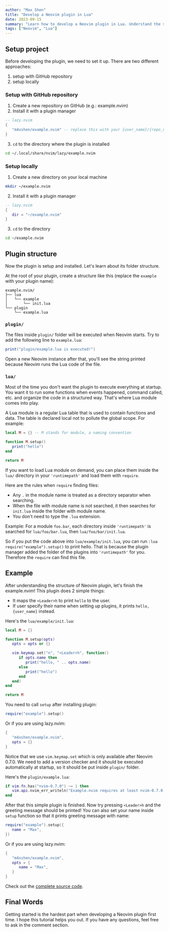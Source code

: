 ```yaml
---
author: "Max Shen"
title: "Develop a Neovim plugin in Lua"
date: 2023-09-15
summary: "Learn how to develop a Neovim plugin in Lua. Understand the structure of Neovim plugin, Lua module, and create a simple plugin."
tags: ["Neovim", "Lua"]
---
```


## Setup project

Before developing the plugin, we need to set it up. There are two different approaches:

1. setup with GitHub repository
2. setup locally

### Setup with GitHub repository

1. Create a new repository on GitHub (e.g.: example.nvim)
2. Install it with a plugin manager

```lua
-- lazy.nvim
{
   "m4xshen/example.nvim" -- replace this with your {user_name}/{repo_name}
}
```

3. `cd` to the directory where the plugin is installed

```bash
cd ~/.local/share/nvim/lazy/example.nvim
```

### Setup locally

1. Create a new directory on your local machine

```bash
mkdir ~/example.nvim
```

2. Install it with a plugin manager

```lua
-- lazy.nvim
{
   dir = "~/example.nvim"
}
```

3. `cd` to the directory

```bash
cd ~/example.nvim
```

## Plugin structure

Now the plugin is setup and installed. Let's learn about its folder structure.

At the root of your plugin, create a structure like this (replace the `example` with your plugin name):

```text
example.nvim/
├── lua
│   └── example
│       └── init.lua
└── plugin
    └── example.lua
```

### `plugin/`

The files inside `plugin/` folder will be executed when Neovim starts. Try to add the following line to `example.lua`:

```lua
print("plugin/example.lua is executed!")
```

Open a new Neovim instance after that, you'll see the string printed because Neovim runs the Lua code of the file.

### `lua/`

Most of the time you don't want the plugin to execute everything at startup. You want it to run some functions when events happened, command called, etc. and organize the code in a structured way. That's where Lua module comes into play.

A Lua module is a regular Lua table that is used to contain functions and data. The table is declared local not to pollute the global scope. For example:

```lua
local M = {} -- M stands for module, a naming convention

function M.setup()
   print("hello")
end

return M
```

If you want to load Lua module on demand, you can place them inside the `lua/` directory in your `'runtimepath'` and load them with `require`.

Here are the rules when `require` finding files:
- Any `.` in the module name is treated as a directory separator when searching.
- When the file with module name is not searched, it then searches for `init.lua` inside the folder with module name.
- You don't need to type the `.lua` extension.

Example: For a module `foo.bar`, each directory inside `'runtimepath'` is searched for `lua/foo/bar.lua`, then `lua/foo/bar/init.lua`.

So if you put the code above into `lua/example/init.lua`, you can run `:lua require("example").setup()` to print hello. That is because the plugin manager added the folder of the plugins into `'runtimepath'` for you. Therefore the `require` can find this file.

## Example

After understanding the structure of Neovim plugin, let's finish the example.nvim! This plugin does 2 simple things:
- It maps the `<Leader>h` to print `hello` to the user.
- If user specify their name when setting up plugins, it prints `hello, {user_name}` instead.

Here's the `lua/example/init.lua`:

```lua
local M = {}

function M.setup(opts)
   opts = opts or {}

   vim.keymap.set("n", "<Leader>h", function()
      if opts.name then
         print("hello, " .. opts.name)
      else
         print("hello")
      end
   end)
end

return M
```

You need to call `setup` after installing plugin:

```lua
require("example").setup()
```

Or if you are using lazy.nvim:

```lua
{
   "m4xshen/example.nvim",
   opts = {}
}
```

Notice that we use `vim.keymap.set` which is only available after Neovim 0.7.0. We need to add a version checker and it should be executed automatically at startup, so it should be put inside `plugin/` folder.

Here's the `plugin/example.lua`:

```lua
if vim.fn.has("nvim-0.7.0") ~= 1 then
   vim.api.nvim_err_writeln("Example.nvim requires at least nvim-0.7.0.")
end
```

After that this simple plugin is finished. Now try pressing `<Leader>h` and the greeting message should be printed! You can also set your name inside `setup` function so that it prints greeting message with name:


```lua
require("example").setup({
   name = "Max",
})
```

Or if you are using lazy.nvim:

```lua
{
   "m4xshen/example.nvim",
   opts = {
      name = "Max",
   }
}
```

Check out the [complete source code](https://github.com/m4xshen/example.nvim).

## Final Words

Getting started is the hardest part when developing a Neovim plugin first time. I hope this tutorial helps you out. If you have any questions, feel free to ask in the comment section.

